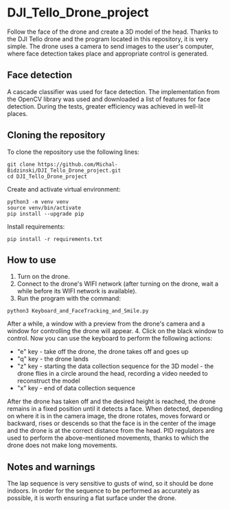 # DJI_Tello_Drone_project

Follow the face of the drone and create a 3D model of the head. Thanks to the DJI Tello drone and the program located in this repository, it is very simple. The drone uses a camera to send images to the user's computer, where face detection takes place and appropriate control is generated. 

## Face detection
 
A cascade classifier was used for face detection. The implementation from the OpenCV library was used and downloaded a list of features for face detection. During the tests, greater efficiency was achieved in well-lit places. 

## Cloning the repository
To clone the repository use the following lines:
```
git clone https://github.com/Michal-Bidzinski/DJI_Tello_Drone_project.git
cd DJI_Tello_Drone_project
```

Create and activate virtual environment:
```
python3 -m venv venv
source venv/bin/activate
pip install --upgrade pip
```

Install requirements:
```
pip install -r requirements.txt
```
## How to use

1. Turn on the drone.
2. Connect to the drone's WIFI network (after turning on the drone, wait a while before its WIFI network is available).
3. Run the program with the command: 
```
python3 Keyboard_and_FaceTracking_and_Smile.py
```
After a while, a window with a preview from the drone's camera and a window for controlling the drone will appear.
4. Click on the black window to control. 
Now you can use the keyboard to perform the following actions:
- "e" key - take off the drone, the drone takes off and goes up
- "q" key - the drone lands
- "z" key - starting the data collection sequence for the 3D model - the drone flies in a circle around the head, recording a video needed to reconstruct the model
- "x" key - end of data collection sequence 

After the drone has taken off and the desired height is reached, the drone remains in a fixed position until it detects a face. When detected, depending on where it is in the camera image, the drone rotates, moves forward or backward, rises or descends so that the face is in the center of the image and the drone is at the correct distance from the head. PID regulators are used to perform the above-mentioned movements, thanks to which the drone does not make long movements. 


## Notes and warnings

The lap sequence is very sensitive to gusts of wind, so it should be done indoors. In order for the sequence to be performed as accurately as possible, it is worth ensuring a flat surface under the drone. 




